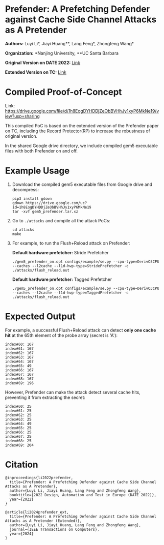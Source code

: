 # Prefender: A Prefetching Defender against Cache Side Channel Attacks as A Pretender
**Authors:** Luyi Li*, Jiayi Huang**, Lang Feng*, Zhongfeng Wang*

**Organization:** *Nanjing University, **UC Santa Barbara

**Original Version on DATE 2022:** [Link](https://ieeexplore.ieee.org/abstract/document/10473217)

**Extended Version on TC:** [Link](https://ieeexplore.ieee.org/abstract/document/9774658)


# Compiled Proof-of-Concept
Link: https://drive.google.com/file/d/1h8EogDYHDDjZeObBVHhJy1xyP6MkNe19/view?usp=sharing

This compiled PoC is based on the extended version of the Prefender paper on TC, including the Record Protector(RP) to increase the robustness of original version.

In the shared Google drive directory, we include compiled gem5 executable files with both Prefender on and off.

# Example Usage

1. Download the compiled gem5 executable files from Google drive and decompress:
    ```
    pip3 install gdown
    gdown https://drive.google.com/uc?id=1h8EogDYHDDjZeObBVHhJy1xyP6MkNe19
    tar -xvf gem5_prefender.tar.xz
    ```

2. Go to `./attacks` and compile all the attack PoCs:
    ```
    cd attacks
    make
    ```
3. For example, to run the Flush+Reload attack on Prefender:

    **Default hardware prefetcher:** Stride Prefetcher
    ```
    ./gem5_prefender_on.opt configs/example/se.py --cpu-type=DerivO3CPU --caches --l2cache --l1d-hwp-type=StridePrefetcher -c ./attacks/flush_reload.out
    ```
    
    **Default hardware prefetcher:** Tagged Prefetcher
    ```
    ./gem5_prefender_on.opt configs/example/se.py --cpu-type=DerivO3CPU --caches --l2cache --l1d-hwp-type=TaggedPrefetcher -c ./attacks/flush_reload.out
    ```

# Expected Output
For example, a successful Flush+Reload attack can detect **only one cache hit** at the 65th element of the probe array (secret is 'A'):
```
index#60: 167
index#61: 167
index#62: 167
index#63: 167
index#64: 167
index#65: 49
index#66: 167
index#67: 167
index#68: 167
index#69: 196
```

However, Prefender can make the attack detect several cache hits, preventing it from extracting the secret:
```
index#60: 25
index#61: 25
index#62: 25
index#63: 25
index#64: 49
index#65: 25
index#66: 25
index#67: 25
index#68: 25
index#69: 204
```

# Citation
```
@inproceedings{li2022prefender,
  title={Prefender: A Prefetching Defender against Cache Side Channel Attacks as A Pretender},
  author={Luyi Li, Jiayi Huang, Lang Feng and Zhongfeng Wang},
  booktitle={2022 Design, Automation and Test in Europe (DATE 2022)},
  year={2022}
}
```

```
@article{li2024prefender_ext,
  title={Prefender: A Prefetching Defender against Cache Side Channel Attacks as A Pretender (Extended)},
  author={Luyi Li, Jiayi Huang, Lang Feng and Zhongfeng Wang},
  journal={IEEE Transactions on Computers},
  year={2024}
}
```